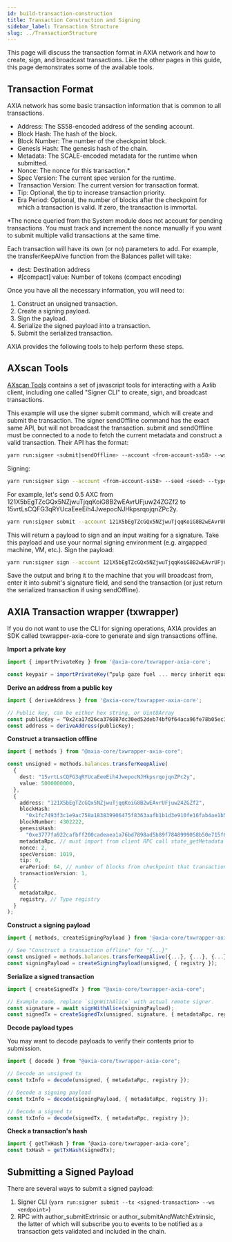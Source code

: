 ```yaml
---
id: build-transaction-construction
title: Transaction Construction and Signing
sidebar_label: Transaction Structure
slug: ../TransactionStructure
---
```


<!-- no updates -->

This page will discuss the transaction format in AXIA network and how to create, sign, and broadcast
transactions. Like the other pages in this guide, this page demonstrates some of the available
tools.

## Transaction Format

AXIA network has some basic transaction information that is common to all transactions.

- Address: The SS58-encoded address of the sending account.
- Block Hash: The hash of the block.
- Block Number: The number of the checkpoint block.
- Genesis Hash: The genesis hash of the chain.
- Metadata: The SCALE-encoded metadata for the runtime when submitted.
- Nonce: The nonce for this transaction.\*
- Spec Version: The current spec version for the runtime.
- Transaction Version: The current version for transaction format.
- Tip: Optional, the tip to increase transaction priority.
- Era Period: Optional, the number of blocks after the checkpoint for which a transaction is valid.
  If zero, the transaction is immortal.

\*The nonce queried from the System module does not account for pending transactions. You must track
and increment the nonce manually if you want to submit multiple valid transactions at the same time.

Each transaction will have its own (or no) parameters to add. For example, the transferKeepAlive
function from the Balances pallet will take:

- dest: Destination address
- #[compact] value: Number of tokens (compact encoding)

Once you have all the necessary information, you will need to:

1. Construct an unsigned transaction.
1. Create a signing payload.
1. Sign the payload.
1. Serialize the signed payload into a transaction.
1. Submit the serialized transaction.

AXIA provides the following tools to help perform these steps.

## AXscan Tools

[AXscan Tools](https://axscan.test.axiacoin.network/#/js) contains a set of javascript tools for
interacting with a Axlib client, including one called "Signer CLI" to create, sign, and
broadcast transactions.

This example will use the signer submit command, which will create and submit the transaction. The
signer sendOffline command has the exact same API, but will not broadcast the transaction.
submit and sendOffline must be connected to a node to fetch the current metadata and construct a
valid transaction. Their API has the format:

```bash
yarn run:signer <submit|sendOffline> --account <from-account-ss58> --ws <endpoint> <module.method> [param1] [...] [paramX]
```

Signing:

```bash
yarn run:signer sign --account <from-account-ss58> --seed <seed> --type <sr25519|ed25519> <payload>
```

For example, let's send 0.5 AXC from 121X5bEgTZcGQx5NZjwuTjqqKoiG8B2wEAvrUFjuw24ZGZf2 to
15vrtLsCQFG3qRYUcaEeeEih4JwepocNJHkpsrqojqnZPc2y.

```bash
yarn run:signer submit --account 121X5bEgTZcGQx5NZjwuTjqqKoiG8B2wEAvrUFjuw24ZGZf2 --ws ws://127.0.0.1:9944 balances.transferKeepAlive 15vrtLsCQFG3qRYUcaEeeEih4JwepocNJHkpsrqojqnZPc2y 5000000000
```

This will return a payload to sign and an input waiting for a signature. Take this payload and use
your normal signing environment (e.g. airgapped machine, VM, etc.). Sign the payload:

```bash
yarn run:signer sign --account 121X5bEgTZcGQx5NZjwuTjqqKoiG8B2wEAvrUFjuw24ZGZf2 --seed "pulp gaze fuel ... mercy inherit equal" --type sr25519 0x040300ff4a83f1...a8239139ff3ff7c3f6
```

Save the output and bring it to the machine that you will broadcast from, enter it into submit's
signature field, and send the transaction (or just return the serialized transaction if using
sendOffline).

## AXIA Transaction wrapper (txwrapper)

If you do not want to use the CLI for signing operations, AXIA provides an SDK called txwrapper-axia-core to generate and sign transactions 
offline.

**Import a private key**

```ts
import { importPrivateKey } from '@axia-core/txwrapper-axia-core';

const keypair = importPrivateKey(“pulp gaze fuel ... mercy inherit equal”);
```

**Derive an address from a public key**

```ts
import { deriveAddress } from '@axia-core/txwrapper-axia-core';

// Public key, can be either hex string, or Uint8Array
const publicKey = “0x2ca17d26ca376087dc30ed52deb74bf0f64aca96fe78b05ec3e720a72adb1235”;
const address = deriveAddress(publicKey);
```

**Construct a transaction offline**

```ts
import { methods } from "@axia-core/txwrapper-axia-core";

const unsigned = methods.balances.transferKeepAlive(
  {
    dest: "15vrtLsCQFG3qRYUcaEeeEih4JwepocNJHkpsrqojqnZPc2y",
    value: 5000000000,
  },
  {
    address: "121X5bEgTZcGQx5NZjwuTjqqKoiG8B2wEAvrUFjuw24ZGZf2",
    blockHash:
      "0x1fc7493f3c1e9ac758a183839906475f8363aafb1b1d3e910fe16fab4ae1b582",
    blockNumber: 4302222,
    genesisHash:
      "0xe3777fa922cafbff200cadeaea1a76bd7898ad5b89f7848999058b50e715f636",
    metadataRpc, // must import from client RPC call state_getMetadata
    nonce: 2,
    specVersion: 1019,
    tip: 0,
    eraPeriod: 64, // number of blocks from checkpoint that transaction is valid
    transactionVersion: 1,
  },
  {
    metadataRpc,
    registry, // Type registry
  }
);
```

**Construct a signing payload**

```ts
import { methods, createSigningPayload } from '@axia-core/txwrapper-axia-core';

// See "Construct a transaction offline" for "{...}"
const unsigned = methods.balances.transferKeepAlive({...}, {...}, {...});
const signingPayload = createSigningPayload(unsigned, { registry });
```

**Serialize a signed transaction**

```ts
import { createSignedTx } from "@axia-core/txwrapper-axia-core";

// Example code, replace `signWithAlice` with actual remote signer.
const signature = await signWithAlice(signingPayload);
const signedTx = createSignedTx(unsigned, signature, { metadataRpc, registry });
```

**Decode payload types**

You may want to decode payloads to verify their contents prior to submission.

```ts
import { decode } from "@axia-core/txwrapper-axia-core";

// Decode an unsigned tx
const txInfo = decode(unsigned, { metadataRpc, registry });

// Decode a signing payload
const txInfo = decode(signingPayload, { metadataRpc, registry });

// Decode a signed tx
const txInfo = decode(signedTx, { metadataRpc, registry });
```

**Check a transaction's hash**

```ts
import { getTxHash } from ‘@axia-core/txwrapper-axia-core’;
const txHash = getTxHash(signedTx);
```

## Submitting a Signed Payload

There are several ways to submit a signed payload:

1. Signer CLI (`yarn run:signer submit --tx <signed-transaction> --ws <endpoint>`)
2. RPC with author_submitExtrinsic or
   author_submitAndWatchExtrinsic, the latter of which will subscribe you to events to be notified
   as a transaction gets validated and included in the chain.
